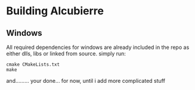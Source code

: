 <h1>Building Alcubierre</h1>
<h2>Windows</h2>
All required dependencies for windows are already included in the repo as either dlls, libs or linked from source.
simply run:

```
cmake CMakeLists.txt
make
```
and......... your done... for now, until i add more complicated stuff
